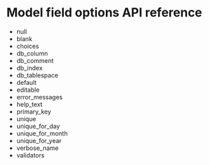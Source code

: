 # Model field options API reference

* null
* blank
* choices
* db_column
* db_comment
* db_index
* db_tablespace
* default
* editable
* error_messages
* help_text
* primary_key
* unique
* unique_for_day
* unique_for_month
* unique_for_year
* verbose_name
* validators
